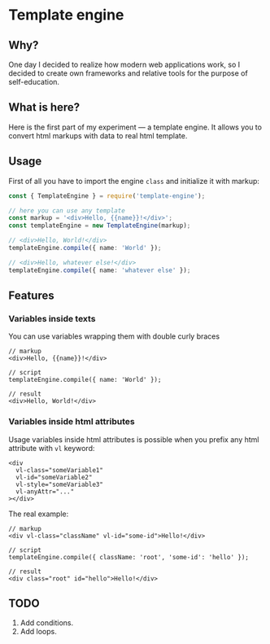 # Template engine

## Why?

One day I decided to realize how modern web applications work, so I decided to create own frameworks and relative tools for the purpose of self-education.

## What is here?

Here is the first part of my experiment — a template engine. It allows you to convert html markups with data to real html template.

## Usage

First of all you have to import the engine `class` and initialize it with markup:

```ts
const { TemplateEngine } = require('template-engine');

// here you can use any template
const markup = '<div>Hello, {{name}}!</div>';
const templateEngine = new TemplateEngine(markup);

// <div>Hello, World!</div>
templateEngine.compile({ name: 'World' });

// <div>Hello, whatever else!</div>
templateEngine.compile({ name: 'whatever else' });
```

## Features

### Variables inside texts

You can use variables wrapping them with double curly braces

```
// markup
<div>Hello, {{name}}!</div>

// script
templateEngine.compile({ name: 'World' });

// result
<div>Hello, World!</div>
```

### Variables inside html attributes

Usage variables inside html attributes is possible when you prefix any html attribute with `vl` keyword:

```
<div
  vl-class="someVariable1"
  vl-id="someVariable2"
  vl-style="someVariable3"
  vl-anyAttr="..."
></div>
```

The real example:

```
// markup
<div vl-class="className" vl-id="some-id">Hello!</div>

// script
templateEngine.compile({ className: 'root', 'some-id': 'hello' });

// result
<div class="root" id="hello">Hello!</div>
```

## TODO

1. Add conditions.
2. Add loops.
